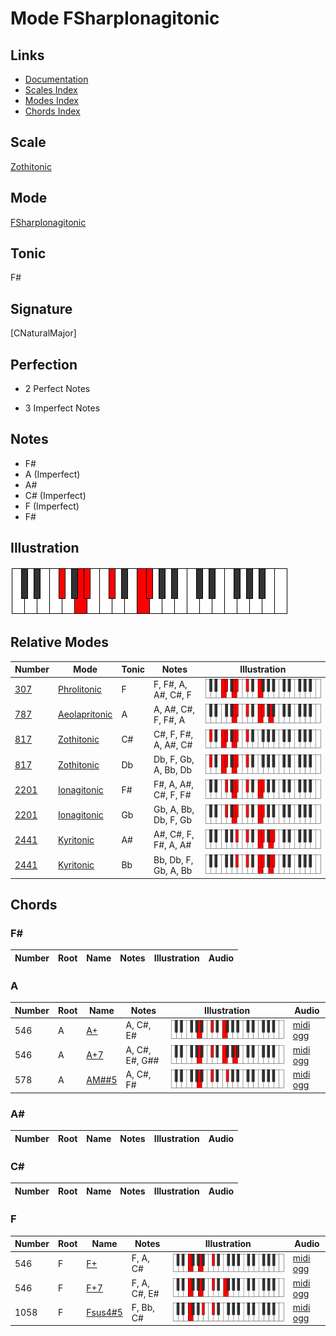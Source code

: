 # Mode FSharpIonagitonic

## Links

- [Documentation](index.md)
- [Scales Index](Scales.md)
- [Modes Index](Modes.md)
- [Chords Index](Chords.md)

## Scale

[Zothitonic](ScaleZothitonic.md)

## Mode

[FSharpIonagitonic](ModeFSharpIonagitonic.md)

## Tonic

F#

## Signature

[CNaturalMajor]

## Perfection

 - 2 Perfect Notes

 - 3 Imperfect Notes

## Notes

- F#
- A (Imperfect)
- A#
- C# (Imperfect)
- F (Imperfect)
- F#

## Illustration

![FSharpIonagitonic](ModeFSharpIonagitonic.png)

## Relative Modes

| Number | Mode | Tonic | Notes | Illustration |
|--------|------|-------|-------|--------------|
| [307](https://ianring.com/musictheory/scales/307) | [Phrolitonic](ModePhrolitonic.md) | F | F, F#, A, A#, C#, F | ![FNaturalPhrolitonic](ModeFNaturalPhrolitonic.png) |
| [787](https://ianring.com/musictheory/scales/787) | [Aeolapritonic](ModeAeolapritonic.md) | A | A, A#, C#, F, F#, A | ![ANaturalAeolapritonic](ModeANaturalAeolapritonic.png) |
| [817](https://ianring.com/musictheory/scales/817) | [Zothitonic](ModeZothitonic.md) | C# | C#, F, F#, A, A#, C# | ![CSharpZothitonic](ModeCSharpZothitonic.png) |
| [817](https://ianring.com/musictheory/scales/817) | [Zothitonic](ModeZothitonic.md) | Db | Db, F, Gb, A, Bb, Db | ![DFlatZothitonic](ModeDFlatZothitonic.png) |
| [2201](https://ianring.com/musictheory/scales/2201) | [Ionagitonic](ModeIonagitonic.md) | F# | F#, A, A#, C#, F, F# | ![FSharpIonagitonic](ModeFSharpIonagitonic.png) |
| [2201](https://ianring.com/musictheory/scales/2201) | [Ionagitonic](ModeIonagitonic.md) | Gb | Gb, A, Bb, Db, F, Gb | ![GFlatIonagitonic](ModeGFlatIonagitonic.png) |
| [2441](https://ianring.com/musictheory/scales/2441) | [Kyritonic](ModeKyritonic.md) | A# | A#, C#, F, F#, A, A# | ![ASharpKyritonic](ModeASharpKyritonic.png) |
| [2441](https://ianring.com/musictheory/scales/2441) | [Kyritonic](ModeKyritonic.md) | Bb | Bb, Db, F, Gb, A, Bb | ![BFlatKyritonic](ModeBFlatKyritonic.png) |

## Chords

### F#

| Number | Root | Name | Notes | Illustration | Audio |
|--------|------|------|-------|--------------|-------|

### A

| Number | Root | Name | Notes | Illustration | Audio |
|--------|------|------|-------|--------------|-------|
| 546 | A | [A+](ChordANaturalAugmented.md) | A, C#, E# | ![A+](ChordANaturalAugmentedRootPosition.png) | [midi](ChordANaturalAugmentedRootPosition.mid) [ogg](ChordANaturalAugmentedRootPosition.ogg) |
| 546 | A | [A+7](ChordANaturalAugmentedAugmentedSeventh.md) | A, C#, E#, G## | ![A+7](ChordANaturalAugmentedAugmentedSeventhRootPosition.png) | [midi](ChordANaturalAugmentedAugmentedSeventhRootPosition.mid) [ogg](ChordANaturalAugmentedAugmentedSeventhRootPosition.ogg) |
| 578 | A | [AM##5](ChordANaturalMajorDoubleSharpFifth.md) | A, C#, F# | ![AM##5](ChordANaturalMajorDoubleSharpFifthRootPosition.png) | [midi](ChordANaturalMajorDoubleSharpFifthRootPosition.mid) [ogg](ChordANaturalMajorDoubleSharpFifthRootPosition.ogg) |

### A#

| Number | Root | Name | Notes | Illustration | Audio |
|--------|------|------|-------|--------------|-------|

### C#

| Number | Root | Name | Notes | Illustration | Audio |
|--------|------|------|-------|--------------|-------|

### F

| Number | Root | Name | Notes | Illustration | Audio |
|--------|------|------|-------|--------------|-------|
| 546 | F | [F+](ChordFNaturalAugmented.md) | F, A, C# | ![F+](ChordFNaturalAugmentedRootPosition.png) | [midi](ChordFNaturalAugmentedRootPosition.mid) [ogg](ChordFNaturalAugmentedRootPosition.ogg) |
| 546 | F | [F+7](ChordFNaturalAugmentedAugmentedSeventh.md) | F, A, C#, E# | ![F+7](ChordFNaturalAugmentedAugmentedSeventhRootPosition.png) | [midi](ChordFNaturalAugmentedAugmentedSeventhRootPosition.mid) [ogg](ChordFNaturalAugmentedAugmentedSeventhRootPosition.ogg) |
| 1058 | F | [Fsus4#5](ChordFNaturalSuspendedFourthSharpFifth.md) | F, Bb, C# | ![Fsus4#5](ChordFNaturalSuspendedFourthSharpFifthRootPosition.png) | [midi](ChordFNaturalSuspendedFourthSharpFifthRootPosition.mid) [ogg](ChordFNaturalSuspendedFourthSharpFifthRootPosition.ogg) |

